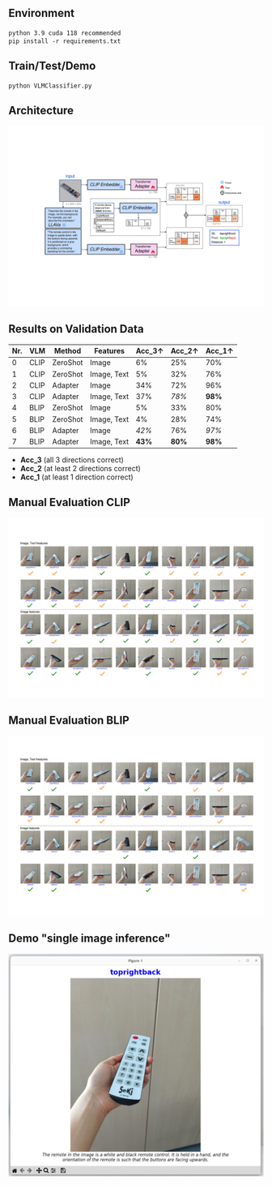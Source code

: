 ## Environment
~~~
python 3.9 cuda 118 recommended
pip install -r requirements.txt
~~~

## Train/Test/Demo
~~~
python VLMClassifier.py
~~~

## Architecture
![Architecture](./diagrams/architecture.svg)

## Results on Validation Data
| Nr. | VLM  | Method  | Features       | Acc_3↑ | Acc_2↑ | Acc_1↑ |
|-----|------|---------|----------------|--------|--------|--------|
| 0   | CLIP | ZeroShot| Image          | 6%     | 25%    | 70%    |
| 1   | CLIP | ZeroShot| Image, Text    | 5%     | 32%    | 76%    |
| 2   | CLIP | Adapter | Image          | 34%    | 72%    | 96%    |
| 3   | CLIP | Adapter | Image, Text    | 37%    | _78%_  | **98%**|
| 4   | BLIP | ZeroShot| Image          | 5%     | 33%    | 80%    |
| 5   | BLIP | ZeroShot| Image, Text    | 4%     | 28%    | 74%    |
| 6   | BLIP | Adapter | Image          | _42%_  | 76%    | _97%_  |
| 7   | BLIP | Adapter | Image, Text    | **43%**| **80%**| **98%**|

- **Acc_3** (all 3 directions correct)
- **Acc_2** (at least 2 directions correct)
- **Acc_1** (at least 1 direction correct)

## Manual Evaluation CLIP
![CLIP](./diagrams/clip_test.svg)

## Manual Evaluation BLIP
![BLIP](./diagrams/blip_test.svg)

## Demo "single image inference"
![single image inference](./diagrams/demo.png)
